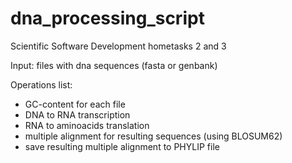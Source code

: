 dna_processing_script
=====================

Scientific Software Development hometasks 2 and 3

Input: files with dna sequences (fasta or genbank)

Operations list:
- GC-content for each file
- DNA to RNA transcription
- RNA to aminoacids translation
- multiple alignment for resulting sequences (using BLOSUM62)
- save resulting multiple alignment to PHYLIP file
